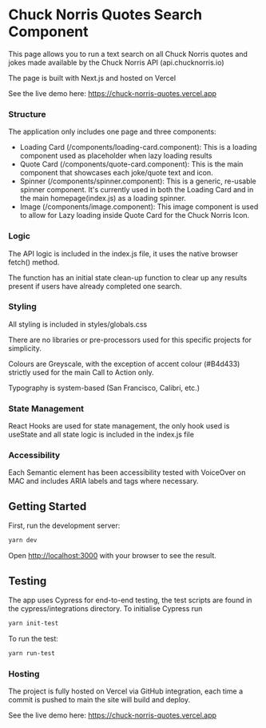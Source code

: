 # Chuck Norris Quotes Search Component
This page allows you to run a text search on all Chuck Norris quotes and jokes made available by the Chuck Norris API (api.chucknorris.io)

The page is built with Next.js and hosted on Vercel

See the live demo here: https://chuck-norris-quotes.vercel.app
### Structure

The application only includes one page and three components:
- Loading Card (/components/loading-card.component): This is a loading component used as placeholder when lazy loading results
- Quote Card (/components/quote-card.component): This is the main component that showcases each joke/quote text and icon.
- Spinner (/components/spinner.component): This is a generic, re-usable spinner component. It's currently used in both the Loading Card and in the main homepage(index.js) as a loading spinner.
- Image (/components/image.component): This image component is used to allow for Lazy loading inside Quote Card for the Chuck Norris Icon.

### Logic
The API logic is included in the index.js file, it uses the native browser fetch() method.

The function has an initial state clean-up function to clear up any results present if users have already completed one search.

### Styling
All styling is included in styles/globals.css

There are no libraries or pre-processors used for this specific projects for simplicity.

Colours are Greyscale, with the exception of accent colour (#B4d433) strictly used for the main Call to Action only.

Typography is system-based (San Francisco, Calibri, etc.)

### State Management
React Hooks are used for state management, the only hook used is useState and all state logic is included in the index.js file

### Accessibility 
Each Semantic element has been accessibility tested with VoiceOver on MAC and includes ARIA labels and tags where necessary.

## Getting Started

First, run the development server:

```bash
yarn dev
```

Open [http://localhost:3000](http://localhost:3000) with your browser to see the result.

## Testing

The app uses Cypress for end-to-end testing, the test scripts are found in the cypress/integrations directory.
To initialise Cypress run
```bash
yarn init-test
```
To run the test:
```bash
yarn run-test
```

### Hosting

The project is fully hosted on Vercel via GitHub integration, each time a commit is pushed to main the site will build and deploy.

See the live demo here: https://chuck-norris-quotes.vercel.app

